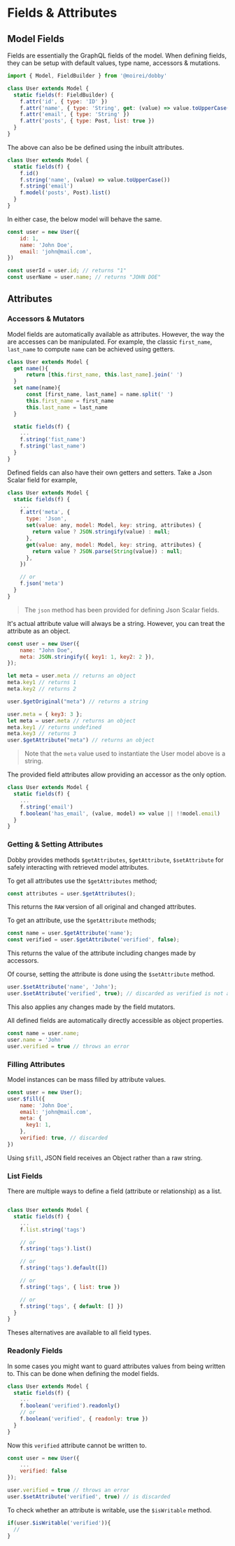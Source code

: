 # Fields & Attributes


## Model Fields

Fields are essentially the GraphQL fields of the model. When defining fields, they can be setup with default values, type name, accessors & mutations.

```javascript
import { Model, FieldBuilder } from '@moirei/dobby'

class User extends Model {
  static fields(f: FieldBuilder) {
    f.attr('id', { type: 'ID' })
    f.attr('name', { type: 'String', get: (value) => value.toUpperCase() })
    f.attr('email', { type: 'String' })
    f.attr('posts', { type: Post, list: true })
  }
}
```

The above can also be be defined using the inbuilt attributes.

```javascript
class User extends Model {
  static fields(f) {
    f.id()
    f.string('name', (value) => value.toUpperCase())
    f.string('email')
    f.model('posts', Post).list()
  }
}
```

In either case, the below model will behave the same.

```javascript
const user = new User({
    id: 1,
    name: 'John Doe',
    email: 'john@mail.com',
})

const userId = user.id; // returns "1"
const userName = user.name; // returns "JOHN DOE"
```


## Attributes

### Accessors & Mutators

Model fields are automatically available as attributes. However, the way the are accesses can be manipulated. For example, the classic `first_name`, `last_name` to compute `name` can be achieved using getters.

```javascript
class User extends Model {
  get name(){
      return [this.first_name, this.last_name].join(' ')
  }
  set name(name){
      const [first_name, last_name] = name.split(' ')
      this.first_name = first_name
      this.last_name = last_name
  }

  static fields(f) {
    ...
    f.string('fist_name')
    f.string('last_name')
  }
}
```


Defined fields can also have their own getters and setters. Take a Json Scalar field for example,

```javascript
class User extends Model {
  static fields(f) {
    ...
    f.attr('meta', {
      type: 'Json',
      set(value: any, model: Model, key: string, attributes) {
        return value ? JSON.stringify(value) : null;
      },
      get(value: any, model: Model, key: string, attributes) {
        return value ? JSON.parse(String(value)) : null;
      },
    })

    // or
    f.json('meta')
  }
}
```

> The `json` method has been provided for defining Json Scalar fields.

It's actual attribute value will always be a string. However, you can treat the attribute as an object.

```javascript
const user = new User({
    name: "John Doe",
    meta: JSON.stringify({ key1: 1, key2: 2 }),
});

let meta = user.meta // returns an object
meta.key1 // returns 1
meta.key2 // returns 2

user.$getOriginal("meta") // returns a string

user.meta = { key3: 3 };
let meta = user.meta // returns an object
meta.key1 // returns undefined
meta.key3 // returns 3
user.$getAttribute("meta") // returns an object
```

> Note that the `meta` value used to instantiate the User model above is a string.


The provided field attributes allow providing an accessor as the only option.

```javascript
class User extends Model {
  static fields(f) {
    ...
    f.string('email')
    f.boolean('has_email', (value, model) => value || !!model.email)
  }
}
```


### Getting & Setting Attributes

Dobby provides methods `$getAttributes`, `$getAttribute`, `$setAttribute` for safely interacting with retrieved model attributes.

To get all attributes use the `$getAttributes` method;

```javascript
const attributes = user.$getAttributes();
```

This returns the `RAW` version of all original and changed attributes.

To get an attribute, use the `$getAttribute` methods;

```javascript
const name = user.$getAttribute('name');
const verified = user.$getAttribute('verified', false);
```

This returns the value of the attribute including changes made by accessors.

Of course, setting the attribute is done using the `$setAttribute` method.

```javascript
user.$setAttribute('name', 'John');
user.$setAttribute('verified', true); // discarded as verified is not a defined field
```

This also applies any changes made by the field mutators.

All defined fields are automatically directly accessible as object properties.

```javascript
const name = user.name;
user.name = 'John'
user.verified = true // throws an error
```


### Filling Attributes

Model instances can be mass filled by attribute values.

```javascript
const user = new User();
user.$fill({
    name: 'John Doe',
    email: 'john@mail.com',
    meta: {
      key1: 1,
    },
    verified: true, // discarded
})
```

Using `$fill`, JSON field receives an Object rather than a raw string.




### List Fields
There are multiple ways to define a field (attribute or relationship) as a list.

```javascript

class User extends Model {
  static fields(f) {
    ...
    f.list.string('tags')

    // or
    f.string('tags').list()

    // or
    f.string('tags').default([])

    // or
    f.string('tags', { list: true })

    // or
    f.string('tags', { default: [] })
  }
}
```
Theses alternatives are available to all field types.

### Readonly Fields

In some cases you might want to guard attributes values from being written to. This can be done when defining the model fields.

```javascript
class User extends Model {
  static fields(f) {
    ...
    f.boolean('verified').readonly()
    // or
    f.boolean('verified', { readonly: true })
  }
}
```

Now this `verified` attribute cannot be written to.

```javascript
const user = new User({
    ...
    verified: false
});

user.verified = true // throws an error
user.$setAttribute('verified', true) // is discarded
```

To check whether an attribute is writable, use the `$isWritable` method.

```javascript
if(user.$isWritable('verified')){
  //
}
```
